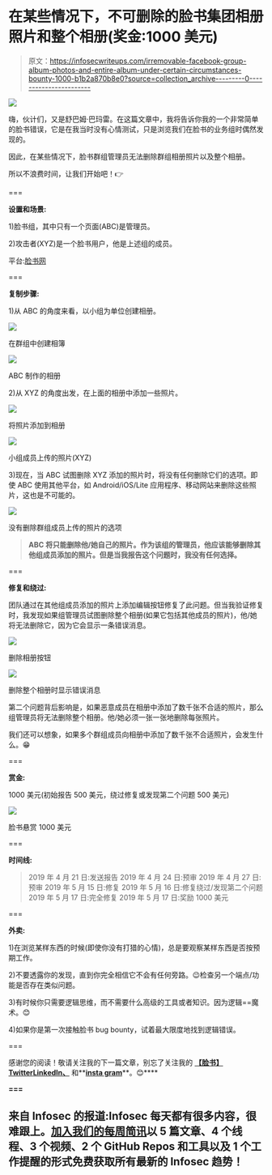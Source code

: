 # 在某些情况下，不可删除的脸书集团相册照片和整个相册(奖金:1000 美元)

> 原文：<https://infosecwriteups.com/irremovable-facebook-group-album-photos-and-entire-album-under-certain-circumstances-bounty-1000-b1b2a870b8e0?source=collection_archive---------0----------------------->

![](img/36969004093329818878462ce76183ce.png)

嗨，伙计们，又是舒巴姆·巴玛雷。在这篇文章中，我将告诉你我的一个非常简单的脸书错误，它是在我当时没有心情测试，只是浏览我们在脸书的业务组时偶然发现的。

因此，在某些情况下，脸书群组管理员无法删除群组相册照片以及整个相册。

所以不浪费时间，让我们开始吧！👉

===

**设置和场景:**

1)脸书组，其中只有一个页面(ABC)是管理员。

2)攻击者(XYZ)是一个脸书用户，他是上述组的成员。

平台:[脸书网](https://www.facebook.com)

===

**复制步骤:**

1)从 ABC 的角度来看，以小组为单位创建相册。

![](img/1cf703445d9d4f1ed2cb7fcbaa5bd3c5.png)

在群组中创建相簿

![](img/8e6acdd3bcf227de27aa8d6a9673996a.png)

ABC 制作的相册

2)从 XYZ 的角度出发，在上面的相册中添加一些照片。

![](img/a0eab2695e0a5dcf069c35e3deab0b72.png)

将照片添加到相册

![](img/7942749b324d2c3181cad67e86cb7fea.png)

小组成员上传的照片(XYZ)

3)现在，当 ABC 试图删除 XYZ 添加的照片时，将没有任何删除它们的选项。即使 ABC 使用其他平台，如 Android/iOS/Lite 应用程序、移动网站来删除这些照片，这也是不可能的。

![](img/faa1cdffe549a13cafbc28a087ac26cb.png)

没有删除群组成员上传的照片的选项

> **ABC 将只能删除他/她自己的照片。作为该组的管理员，他应该能够删除其他组成员添加的照片。但是当我报告这个问题时，我没有任何选择。**

===

**修复和绕过:**

团队通过在其他组成员添加的照片上添加编辑按钮修复了此问题。但当我验证修复时，我发现如果组管理员试图删除整个相册(如果它包括其他成员的照片)，他/她将无法删除它，因为它会显示一条错误消息。

![](img/29b8b2a908c037d626fd721a8dff2666.png)

删除相册按钮

![](img/ac73eec0804b5aedffdfe8dff70fc92f.png)

删除整个相册时显示错误消息

第二个问题背后影响是，如果恶意成员在相册中添加了数千张不合适的照片，那么组管理员将无法删除整个相册。他/她必须一张一张地删除每张照片。

我们还可以想象，如果多个群组成员向相册中添加了数千张不合适照片，会发生什么。😁

===

**赏金:**

1000 美元(初始报告 500 美元，绕过修复或发现第二个问题 500 美元)

![](img/1322cc2b32c4487cccf5c6949fd1b525.png)

脸书悬赏 1000 美元

===

**时间线:**

> 2019 年 4 月 21 日:发送报告
> 2019 年 4 月 24 日:预审
> 2019 年 4 月 27 日:预审
> 2019 年 5 月 15 日:修复
> 2019 年 5 月 16 日:修复绕过/发现第二个问题
> 2019 年 5 月 17 日:完全修复
> 2019 年 5 月 17 日:奖励 1000 美元

===

**外卖:**

1)在浏览某样东西的时候(即使你没有打猎的心情)，总是要观察某样东西是否按预期工作。

2)不要透露你的发现，直到你完全相信它不会有任何旁路。😉检查另一个端点/功能是否存在类似问题。

3)有时候你只需要逻辑思维，而不需要什么高级的工具或者知识。因为逻辑==魔术。😊

4)如果你是第一次接触脸书 bug bounty，试着最大限度地找到逻辑错误。

===

感谢您的阅读！敬请关注我的下一篇文章，别忘了关注我的 [**【脸书】**](http://facebook.com/theshubh77)[**Twitter**](http://twitter.com/theshubh77)[**LinkedIn、**](https://linkedin.com/in/theshubh77) 和**[**insta gram**](http://instagram.com/theshubh77)**。😊****

**===**

## **来自 Infosec 的报道:Infosec 每天都有很多内容，很难跟上。[加入我们的每周简讯](https://weekly.infosecwriteups.com/)以 5 篇文章、4 个线程、3 个视频、2 个 GitHub Repos 和工具以及 1 个工作提醒的形式免费获取所有最新的 Infosec 趋势！**